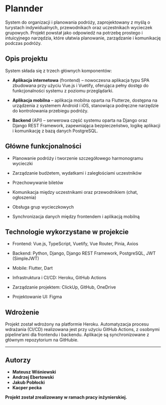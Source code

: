 # Plannder

System do organizacji i planowania podróży, zaprojektowany z myślą o turystach indywidualnych, przewodnikach oraz uczestnikach wycieczek grupowych. Projekt powstał jako odpowiedź na potrzebę prostego i intuicyjnego narzędzia, które ułatwia planowanie, zarządzanie i komunikację podczas podróży.

## Opis projektu

System składa się z trzech głównych komponentów:

- **Aplikacja internetowa** (frontend) – nowoczesna aplikacja typu SPA zbudowana przy użyciu Vue.js i Vuetify, oferująca pełny dostęp do funkcjonalności systemu z poziomu przeglądarki.

- **Aplikacja mobilna** – aplikacja mobilna oparta na Flutterze, dostępna na urządzenia z systemem Android i iOS, stanowiąca podręczne narzędzie do kontrolowania przebiegu podróży.

- **Backend** (API) – serwerowa część systemu oparta na Django oraz Django REST Framework, zapewniająca bezpieczeństwo, logikę aplikacji i komunikację z bazą danych PostgreSQL.

## Główne funkcjonalności

- Planowanie podróży i tworzenie szczegółowego harmonogramu wycieczki

- Zarządzanie budżetem, wydatkami i zaległościami uczestników

- Przechowywanie biletów

- Komunikacja między uczestnikami oraz przewodnikiem (chat, ogłoszenia)

- Obsługa grup wycieczkowych

- Synchronizacja danych między frontendem i aplikacją mobilną

## Technologie wykorzystane w projekcie 

- Frontend: Vue.js, TypeScript, Vuetify, Vue Router, Pinia, Axios

- Backend: Python, Django, Django REST Framework, PostgreSQL, JWT (SimpleJWT)

- Mobile: Flutter, Dart

- Infrastruktura i CI/CD: Heroku, GitHub Actions

- Zarządzanie projektem: ClickUp, GitHub, OneDrive

- Projektowanie UI: Figma

## Wdrożenie

Projekt został wdrożony na platformie Heroku. Automatyzacja procesu wdrażania (CI/CD) realizowana jest przy użyciu GitHub Actions, z osobnymi pipeline’ami dla frontendu i backendu. Aplikacje są synchronizowane z głównym repozytorium na GitHubie.

---
## Autorzy
- **Mateusz Wiśniewski**
- **Andrzej Ebertowski**
- **Jakub Pobłocki**
- **Kacper pecka**

**Projekt został zrealizowany w ramach pracy inżynierskiej.**
